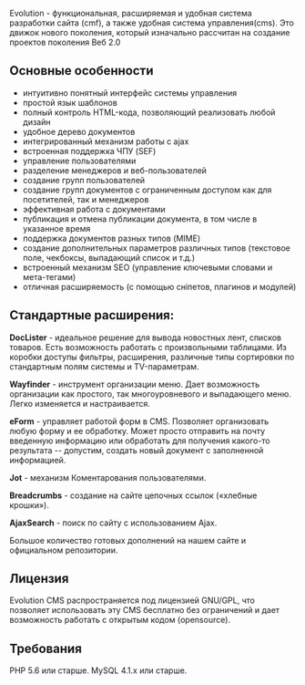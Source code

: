 Evolution - функциональная, расширяемая и удобная система разработки сайта (cmf), а также удобная система управления(cms). Это движок нового поколения, который изначально рассчитан на создание проектов поколения Веб 2.0

## Основные особенности ##
- интуитивно понятный интерфейс системы управления
- простой язык шаблонов
- полный контроль HTML-кода, позволяющий реализовать любой дизайн
- удобное дерево документов
- интегрированный механизм работы с ajax
- встроенная поддержка ЧПУ (SEF)
- управление пользователями
- разделение менеджеров и веб-пользователей
- создание групп пользователей
- создание групп документов с ограниченным доступом как для посетителей, так и менеджеров
- эффективная работа с документами
- публикация и отмена публикации документа, в том числе в указанное время
- поддержка документов разных типов (MIME)
- создание дополнительных параметров различных типов (текстовое поле, чекбоксы, выпадающий список и т.д.)
- встроенный механизм SEO (управление ключевыми словами и мета-тегами)
- отличная расширяемость (с помощью сніпетов, плагинов и модулей)

## Стандартные расширения: ##

**DocLister** - идеальное решение для вывода новостных лент, списков товаров.  Есть возможность работать с произвольными таблицами.
Из коробки доступы фильтры, расширения, различные типы сортировки по стандартным полям системы и TV-параметрам.

**Wayfinder** - инструмент организации меню. Дает возможность организации как простого, так многоуровневого и выпадающего меню. Легко изменяется и настраивается.

**eForm** - управляет работой форм в CMS. Позволяет организовать любую форму и ее обработку. Может просто отправить на почту введенную информацию или обработать для получения какого-то результата -- допустим, создать новый документ с заполненной информацией.

**Jot** - механизм Коментарования пользователями.

**Breadcrumbs** - создание на сайте цепочных ссылок («хлебные крошки»).

**AjaxSearch** - поиск по сайту с использованием Ajax.

Большое количество готовых дополнений на нашем сайте и официальном репозитории.

## Лицензия ## 

Evolution CMS распространяется под лицензией GNU/GPL, что позволяет использовать эту CMS бесплатно без ограничений и дает возможность работать с открытым кодом (opensource).

## Требования ##

PHP 5.6 или старше. MySQL 4.1.x или старше.
